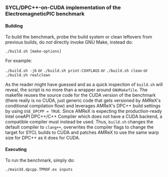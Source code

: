 ### SYCL/DPC++-on-CUDA implementation of the ElectromagneticPIC benchmark

#### Building

To build the benchmark, probe the build system or clean leftovers from previous
builds, do _not_ directly invoke GNU Make, instead do:

`./build.sh [make-options]`

For example:

`./build.sh -j6` or
`./build.sh print-CXXFLAGS` or
`./build.sh clean` or
`./build.sh realclean`

As the reader might have guessed and as a quick inspection of `build.sh` will
reveal, the script is no more than a wrapper around `GNUMakefile`.
The makefile reuses the source code for the CUDA version of the benchmark
(there really is no CUDA, just generic code that gets versioned by AMReX's
conditional compilation flow) and leverages AMReX's DPC++ build settings by
using `USE_DPCPP = TRUE`.
Since AMReX is expecting the production-ready Intel oneAPI DPC++/C++ Compiler
which does not have a CUDA backend, a compatible compiler must instead be used.
Thus, `build.sh` changes the default compiler to `clang++`, overwrites
the compiler flags to change the target for SYCL builds to CUDA and
patches AMReX to use the same warp size for DPC++ as it does for CUDA.

#### Executing

To run the benchmark, simply do:

`./main3d.dpcpp.TPROF.ex inputs`